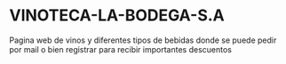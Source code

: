 # VINOTECA-LA-BODEGA-S.A
Pagina web de vinos y diferentes tipos de bebidas donde se puede pedir por mail o bien registrar para recibir importantes descuentos

